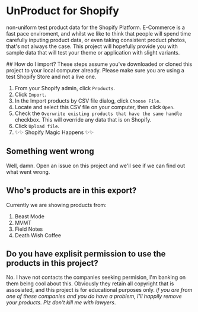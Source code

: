 # UnProduct for Shopify
non-uniform test product data for the Shopify Platform. E-Commerce is a fast pace enviroment, and whilst we like to think that people will spend time carefully inputing product data, or even taking consistent product photos, that's not always the case.
This project will hopefully provide you with sample data that will test your theme or application with slight variants.

## How do I import?
These steps assume you've downloaded or cloned this project to your local computer already. Please make sure you are using a test Shopify Store and not a live one.

1. From your Shopify admin, click `Products`.
2. Click `Import`.
3. In the Import products by CSV file dialog, click `Choose File`.
4. Locate and select this CSV file on your computer, then click `Open`.
5. Check the `Overwrite existing products that have the same handle` checkbox. This will override any data that is on Shopify.
6. Click `Upload file`.
7. ✨✨ Shopify Magic Happens ✨✨


## Something went wrong
Well, damn. Open an issue on this project and we'll see if we can find out what went wrong.

## Who's products are in this export?
Currently we are showing products from:

1. Beast Mode
2. MVMT	
3. Field Notes
4. Death Wish Coffee

## Do you have explisit permission to use the products in this project?
No. I have not contacts the companies seeking permision, I'm banking on them being cool about this. Obviously they retain all copyright that is assosiated, and this project is for educational purposes only. _if you are from one of these companies and you do have a problem, I'll happily remove your products. Plz don't kill me with lawyers_.
